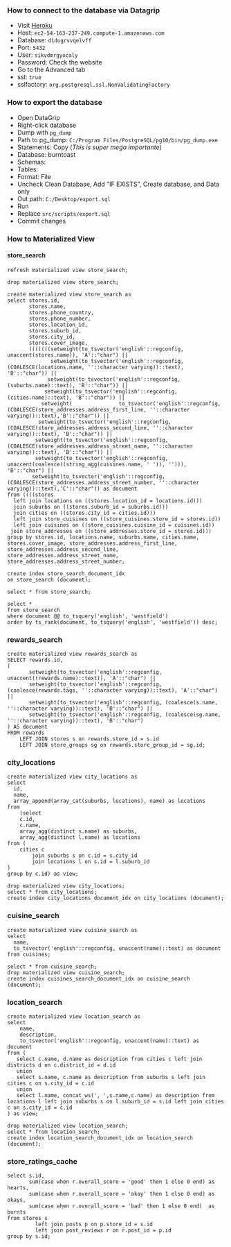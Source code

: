 ### How to connect to the database via Datagrip
* Visit [Heroku](https://data.heroku.com/datastores/08663315-9dc4-4d18-81ba-827e25eb4ebf#administration)
* Host: `ec2-54-163-237-249.compute-1.amazonaws.com`
* Database: `d1dugrvvqelvff`
* Port: `5432`
* User: `sikvdmrgyocaly`
* Password: Check the website
* Go to the Advanced tab
* ssl: `true`
* sslfactory: `org.postgresql.ssl.NonValidatingFactory`

### How to export the database
* Open DataGrip
* Right-click database
* Dump with `pg_dump`
* Path to pg_dump: `C:/Program Files/PostgreSQL/pg10/bin/pg_dump.exe`
* Statements: Copy (*This is super mega importante*)
* Database: burntoast
* Schemas: <empty>
* Tables: <empty>
* Format: File
* Uncheck Clean Database, Add "IF EXISTS", Create database, and Data only
* Out path: `C:/Desktop/export.sql`
* Run
* Replace `src/scripts/export.sql`
* Commit changes

### How to Materialized View

#### store_search
```postgresql
refresh materialized view store_search;

drop materialized view store_search;

create materialized view store_search as
select stores.id,
       stores.name,
       stores.phone_country,
       stores.phone_number,
       stores.location_id,
       stores.suburb_id,
       stores.city_id,
       stores.cover_image,
       (((((((setweight(to_tsvector('english'::regconfig, unaccent(stores.name)), 'A'::"char") ||
              setweight(to_tsvector('english'::regconfig, (COALESCE(locations.name, ''::character varying))::text), 'B'::"char")) ||
             setweight(to_tsvector('english'::regconfig, (suburbs.name)::text), 'B'::"char")) ||
            setweight(to_tsvector('english'::regconfig, (cities.name)::text), 'B'::"char")) ||
           setweight(               to_tsvector('english'::regconfig,(COALESCE(store_addresses.address_first_line, ''::character varying))::text),'B'::"char")) ||
          setweight(to_tsvector('english'::regconfig, (COALESCE(store_addresses.address_second_line, ''::character varying))::text), 'B'::"char")) ||
         setweight(to_tsvector('english'::regconfig, (COALESCE(store_addresses.address_street_name, ''::character varying))::text), 'B'::"char")) ||
         setweight(to_tsvector('english'::regconfig, unaccent(coalesce((string_agg(cuisines.name, ' ')), ''))), 'B'::"char") ||
        setweight(to_tsvector('english'::regconfig,(COALESCE(store_addresses.address_street_number, ''::character varying))::text),'C'::"char")) as document
from ((((stores
  left join locations on ((stores.location_id = locations.id)))
  join suburbs on ((stores.suburb_id = suburbs.id)))
  join cities on ((stores.city_id = cities.id)))
  left join store_cuisines on ((store_cuisines.store_id = stores.id))
  left join cuisines on ((store_cuisines.cuisine_id = cuisines.id))
 join store_addresses on ((store_addresses.store_id = stores.id)))
group by stores.id, locations.name, suburbs.name, cities.name, stores.cover_image, store_addresses.address_first_line, store_addresses.address_second_line, store_addresses.address_street_name, store_addresses.address_street_number;

create index store_search_document_idx
on store_search (document);

select * from store_search;

select *
from store_search
where document @@ to_tsquery('english', 'westfield')
order by ts_rank(document, to_tsquery('english', 'westfield')) desc;
```


### rewards_search
```postgresql
create materialized view rewards_search as
SELECT rewards.id,
(
       setweight(to_tsvector('english'::regconfig, unaccent((rewards.name)::text)), 'A'::"char") ||
       setweight(to_tsvector('english'::regconfig, (coalesce(rewards.tags, ''::character varying))::text), 'A'::"char") ||
       setweight(to_tsvector('english'::regconfig, (coalesce(s.name, ''::character varying))::text), 'B'::"char") ||
       setweight(to_tsvector('english'::regconfig, (coalesce(sg.name, ''::character varying))::text), 'B'::"char")
) AS document
FROM rewards
    LEFT JOIN stores s on rewards.store_id = s.id
    LEFT JOIN store_groups sg on rewards.store_group_id = sg.id;
```


### city_locations
```postgresql
create materialized view city_locations as
select
  id,
  name,
  array_append(array_cat(suburbs, locations), name) as locations
from
    (select
    c.id,
    c.name,
    array_agg(distinct s.name) as suburbs,
    array_agg(distinct l.name) as locations
from (
    cities c
        join suburbs s on c.id = s.city_id
        join locations l on s.id = l.suburb_id
)
group by c.id) as view;

drop materialized view city_locations;
select * from city_locations;
create index city_locations_document_idx on city_locations (document);
```

### cuisine_search
```postgresql
create materialized view cuisine_search as
select 
  name,
  to_tsvector('english'::regconfig, unaccent(name)::text) as document
from cuisines;

select * from cuisine_search;
drop materialized view cuisine_search;
create index cuisines_search_document_idx on cuisine_search (document);
```

### location_search
```postgresql
create materialized view location_search as
select
    name,
    description,
    to_tsvector('english'::regconfig, unaccent(name)::text) as document
from (
   select c.name, d.name as description from cities c left join districts d on c.district_id = d.id
   union
   select s.name, c.name as description from suburbs s left join cities c on s.city_id = c.id
   union
   select l.name, concat_ws(', ',s.name,c.name) as description from locations l left join suburbs s on l.suburb_id = s.id left join cities c on s.city_id = c.id
) as view;

drop materialized view location_search;
select * from location_search;
create index location_search_document_idx on location_search (document);
```

### store_ratings_cache
```postgresql
select s.id,
       sum(case when r.overall_score = 'good' then 1 else 0 end) as hearts,
       sum(case when r.overall_score = 'okay' then 1 else 0 end) as okays,
       sum(case when r.overall_score = 'bad' then 1 else 0 end)  as burnts
from stores s
         left join posts p on p.store_id = s.id
         left join post_reviews r on r.post_id = p.id
group by s.id;
```
